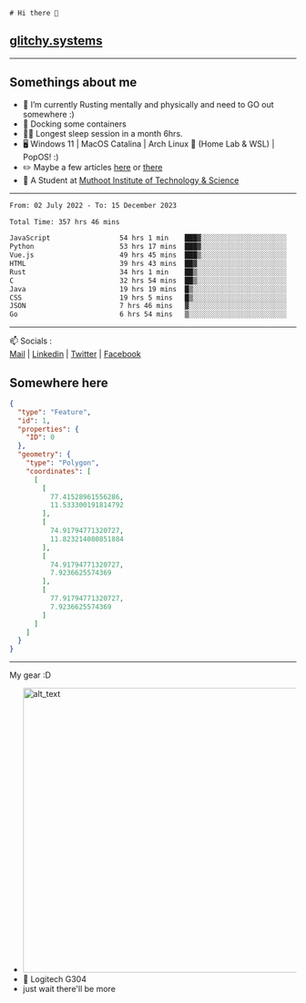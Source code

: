 ```
# Hi there 👋
```
## [glitchy.systems](https://glitchy.systems)
---

## Somethings about me



- 🌱 I’m currently Rusting mentally and physically and need to GO out somewhere :)
- 🐋 Docking some containers
- 😶‍🌫️ Longest sleep session in a month 6hrs.
- 🖥️ Windows 11 | MacOS Catalina | Arch Linux 🦩 (Home Lab & WSL) | PopOS! :)
- ✏️ Maybe a few articles [here](https://medium.com/@advaithnarayanan8) or [there](https://medium.com/@advaithnarayanan8)
- 📑 A Student at [Muthoot Institute of Technology & Science](https://mgmits.ac.in/)



---

<!--START_SECTION:waka-->

```txt
From: 02 July 2022 - To: 15 December 2023

Total Time: 357 hrs 46 mins

JavaScript                 54 hrs 1 min    ███▓░░░░░░░░░░░░░░░░░░░░░   15.10 %
Python                     53 hrs 17 mins  ███▓░░░░░░░░░░░░░░░░░░░░░   14.90 %
Vue.js                     49 hrs 45 mins  ███▒░░░░░░░░░░░░░░░░░░░░░   13.91 %
HTML                       39 hrs 43 mins  ██▓░░░░░░░░░░░░░░░░░░░░░░   11.10 %
Rust                       34 hrs 1 min    ██▒░░░░░░░░░░░░░░░░░░░░░░   09.51 %
C                          32 hrs 54 mins  ██▒░░░░░░░░░░░░░░░░░░░░░░   09.20 %
Java                       19 hrs 19 mins  █▒░░░░░░░░░░░░░░░░░░░░░░░   05.40 %
CSS                        19 hrs 5 mins   █▒░░░░░░░░░░░░░░░░░░░░░░░   05.33 %
JSON                       7 hrs 46 mins   ▓░░░░░░░░░░░░░░░░░░░░░░░░   02.17 %
Go                         6 hrs 54 mins   ▒░░░░░░░░░░░░░░░░░░░░░░░░   01.93 %
```

<!--END_SECTION:waka-->

---

📫 Socials :<br>
[Mail](mailto:advaithnarayanan8@gmail.com) | [Linkedin](https://www.linkedin.com/in/advaith-narayanan-a72152214/) | [Twitter](https://twitter.com/advaithnarayan) | [Facebook](https://screenmessage.com/qinq)

## Somewhere here

```geojson
{
  "type": "Feature",
  "id": 1,
  "properties": {
    "ID": 0
  },
  "geometry": {
    "type": "Polygon",
    "coordinates": [
      [
        [
          77.41528961556286,
          11.533300191814792
        ],
        [
          74.91794771320727,
          11.823214080851884
        ],
        [
          74.91794771320727,
          7.9236625574369
        ],
        [
          77.91794771320727,
          7.9236625574369
        ]
      ]
    ]
  }
}
```


--- 
My gear :D

- [<img alt="alt_text" width="500px" src="https://valid.x86.fr/cache/banner/xv24bv-6.png" />](https://valid.x86.fr/xv24bv)
- 🐁 Logitech G304
- just wait there'll be more

